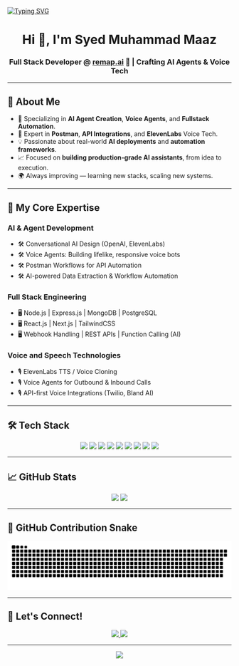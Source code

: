 <!-- Typing Banner -->
[![Typing SVG](https://readme-typing-svg.herokuapp.com?font=Fira+Code&weight=500&size=24&pause=1000&color=00C5FF&center=true&vCenter=true&width=1000&lines=Building+AI+Voice+Agents+%F0%9F%94%96;Shaping+Conversational+AI+Experiences+%F0%9F%8C%9F;Empowering+Automation+Through+Code+%E2%9A%A1;Merging+Voice+%2B+AI+Technologies+for+Real-World+Impact+%F0%9F%9A%80)](https://git.io/typing-svg)

<!-- Header -->
<h1 align="center">
Hi 👋, I'm Syed Muhammad Maaz
</h1>
<h3 align="center">
Full Stack Developer @ <a href="https://remap.ai/" target="_blank">remap.ai</a> 🚀 | Crafting AI Agents & Voice Tech
</h3>

---

## 🧠 About Me
- 🎯 Specializing in **AI Agent Creation**, **Voice Agents**, and **Fullstack Automation**.
- 🎤 Expert in **Postman**, **API Integrations**, and **ElevenLabs** Voice Tech.
- 💡 Passionate about real-world **AI deployments** and **automation frameworks**.
- 📈 Focused on **building production-grade AI assistants**, from idea to execution.
- 🌍 Always improving — learning new stacks, scaling new systems.

---

## 🚀 My Core Expertise

### AI & Agent Development
- 🛠️ Conversational AI Design (OpenAI, ElevenLabs)
- 🛠️ Voice Agents: Building lifelike, responsive voice bots
- 🛠️ Postman Workflows for API Automation
- 🛠️ AI-powered Data Extraction & Workflow Automation

### Full Stack Engineering
- 🖥️ Node.js | Express.js | MongoDB | PostgreSQL
- 🖥️ React.js | Next.js | TailwindCSS
- 🖥️ Webhook Handling | REST APIs | Function Calling (AI)

### Voice and Speech Technologies
- 🎙️ ElevenLabs TTS / Voice Cloning
- 🎙️ Voice Agents for Outbound & Inbound Calls
- 🎙️ API-first Voice Integrations (Twilio, Bland AI)

---

## 🛠️ Tech Stack

<p align="center">
  <img src="https://img.shields.io/badge/Node.js-339933?style=for-the-badge&logo=nodedotjs&logoColor=white"/>
  <img src="https://img.shields.io/badge/Express.js-000000?style=for-the-badge&logo=express&logoColor=white"/>
  <img src="https://img.shields.io/badge/MongoDB-4EA94B?style=for-the-badge&logo=mongodb&logoColor=white"/>
  <img src="https://img.shields.io/badge/PostgreSQL-4169E1?style=for-the-badge&logo=postgresql&logoColor=white"/>
  <img src="https://img.shields.io/badge/React.js-61DAFB?style=for-the-badge&logo=react&logoColor=black"/>
  <img src="https://img.shields.io/badge/Next.js-000000?style=for-the-badge&logo=nextdotjs&logoColor=white"/>
  <img src="https://img.shields.io/badge/TailwindCSS-38B2AC?style=for-the-badge&logo=tailwindcss&logoColor=white"/>
  <img src="https://img.shields.io/badge/Postman-FF6C37?style=for-the-badge&logo=postman&logoColor=white"/>
  <img src="https://img.shields.io/badge/ElevenLabs-FF9900?style=for-the-badge&logo=elevenlabs&logoColor=white"/>
</p>

---

## 📈 GitHub Stats

<div align="center">
  <img src="https://github-readme-stats.vercel.app/api?username=your-github-username&show_icons=true&theme=tokyonight&hide_border=true" width="48%"/>
  <img src="https://github-readme-streak-stats.herokuapp.com/?user=your-github-username&theme=tokyonight&hide_border=true" width="48%"/>
</div>

---

## 🐍 GitHub Contribution Snake

<div align="center">
  <img src="https://raw.githubusercontent.com/syedmuhammadmaaz/syedmuhammadmaaz/output/github-contribution-grid-snake.svg" alt="GitHub Snake" />
</div>

---

## 📣 Let's Connect!

<p align="center">
  <a href="https://www.linkedin.com/in/zeeshanmukhtar" target="_blank">
    <img src="https://img.shields.io/badge/LinkedIn-0077B5?style=for-the-badge&logo=linkedin&logoColor=white"/>
  </a>
  <a href="mailto:your-email@remap.ai" target="_blank">
    <img src="https://img.shields.io/badge/Gmail-D14836?style=for-the-badge&logo=gmail&logoColor=white"/>
  </a>
</p>

---

<!-- Footer -->
<p align="center">
  <img src="https://capsule-render.vercel.app/api?type=waving&color=gradient&height=90&section=footer"/>
</p>
